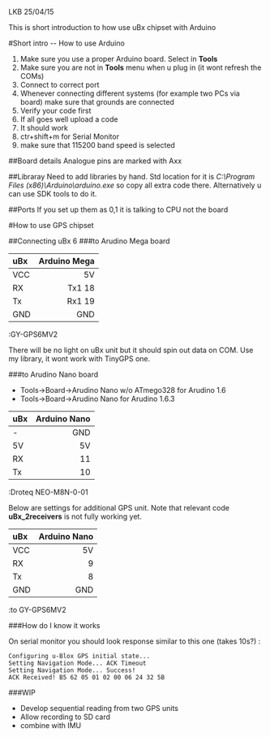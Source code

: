 LKB 25/04/15

This is short introduction to how use uBx chipset with Arduino

#Short intro -- How to use Arduino

1. Make sure you use a proper Arduino board. Select in **Tools**
2. Make sure you are not in **Tools** menu when u plug in (it wont refresh the COMs)
2. Connect to correct port
3. Whenever connecting different systems (for example two PCs via board) make sure that grounds are connected
4. Verify your code first
4. If all goes well upload a code
5. It should work
5. ctr+shift+m for Serial Monitor
5. make sure that 115200 band speed is selected

##Board details
Analogue pins are marked with Axx


##Libraray
Need to add libraries by hand. Std location for it is *C:\\Program Files (x86)\\Arduino\\arduino.exe* so copy all extra code there. Alternatively u can use SDK tools to do it.


##Ports
If you set up them as  0,1 it is talking to CPU not the board

#How to use GPS chipset

##Connecting uBx 6
###to Arudino Mega board

| uBx | Arduino Mega |
| :---| -------:|
| VCC | 5V|
| RX | Tx1 18|
| Tx | Rx1 19|
|GND | GND|

:GY-GPS6MV2

There will be no light on uBx unit but it should spin out data on COM. Use my library, it wont work with TinyGPS one.

###to Arudino Nano board

* Tools->Board->Arudino Nano w/o ATmego328 for Arudino 1.6
* Tools->Board->Arudino Nano for Arudino 1.6.3

| uBx | Arduino Nano |
| :---| -------:|
| - | GND|
| 5V | 5V|
| RX | 11|
| Tx | 10|

:Droteq NEO-M8N-0-01

Below are settings for additional GPS unit. Note that relevant code **uBx_2receivers** is not fully working yet.

| uBx | Arduino Nano |
| :---| -------:|
| VCC | 5V|
| RX | 9|
| Tx | 8|
|GND | GND|

:to GY-GPS6MV2

###How do I know it works

On serial monitor you should look response similar to this one (takes 10s?) :

```batch
Configuring u-Blox GPS initial state...
Setting Navigation Mode... ACK Timeout
Setting Navigation Mode... Success!
ACK Received! B5 62 05 01 02 00 06 24 32 5B
```
###WIP

* Develop sequential reading from two GPS units
* Allow recording to SD card
* combine with IMU
